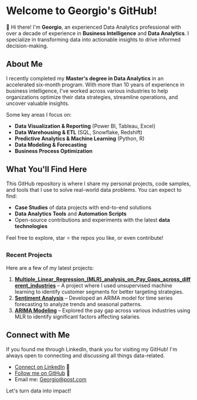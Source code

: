 # Welcome to Georgio's GitHub!

👋 Hi there! I'm **Georgio**, an experienced Data Analytics professional with over a decade of experience in **Business Intelligence** and **Data Analytics**. I specialize in transforming data into actionable insights to drive informed decision-making.

## About Me

I recently completed my **Master's degree in Data Analytics** in an accelerated six-month program. With more than 10 years of experience in business intelligence, I've worked across various industries to help organizations optimize their data strategies, streamline operations, and uncover valuable insights.

Some key areas I focus on:
- **Data Visualization & Reporting** (Power BI, Tableau, Excel)
- **Data Warehousing & ETL** (SQL, Snowflake, Redshift)
- **Predictive Analytics & Machine Learning** (Python, R)
- **Data Modeling & Forecasting**
- **Business Process Optimization**

## What You'll Find Here

This GitHub repository is where I share my personal projects, code samples, and tools that I use to solve real-world data problems. You can expect to find:
- **Case Studies** of data projects with end-to-end solutions
- **Data Analytics Tools** and **Automation Scripts**
- Open-source contributions and experiments with the latest **data technologies**

Feel free to explore, star ⭐ the repos you like, or even contribute!

### Recent Projects
Here are a few of my latest projects:

1. **[Multiple_Linear_Regression_(MLR)_analysis_on_Pay_Gaps_across_different_industries](https://github.com/giohb777/AdvancedAnalytics/blob/main/Multiple_Linear_Regression_(MLR)_analysis_on_Pay_Gaps_across_different_industries.ipynb)** – A project where I used unsupervised machine learning to identify customer segments for better targeting strategies.
2. **[Sentiment Analysis](https://github.com/giohb777/AdvancedAnalytics/blob/main/Sentiment%20Analysis%20Georgio%20Hajj%20Boutros%20.ipynb)** – Developed an ARIMA model for time series forecasting to analyze trends and seasonal patterns.
3. **[ARIMA Modeling](https://github.com/giohb777/AdvancedAnalytics/blob/main/ARIMA%20Modeling%20Georgio%20Hajj%20Boutros.ipynb)** – Explored the pay gap across various industries using MLR to identify significant factors affecting salaries.

## Connect with Me

If you found me through LinkedIn, thank you for visiting my GitHub! I'm always open to connecting and discussing all things data-related.

- [Connect on LinkedIn](https://www.linkedin.com/in/georgio-hajj-boutros-b6770998) 💼
- [Follow me on GitHub](https://github.com/giohb777/AdvancedAnalytics) 🌟
- Email me: Georgio@post.com

Let's turn data into impact!
